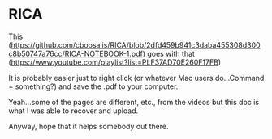 # RICA
This (https://github.com/cboosalis/RICA/blob/2dfd459b941c3daba455308d300c8b50747a76cc/RICA-NOTEBOOK-1.pdf) goes with that (https://www.youtube.com/playlist?list=PLF37AD70E260F17FB)

It is probably easier just to right click (or whatever Mac users do...Command + something?) and save the .pdf to your computer.

Yeah...some of the pages are different, etc., from the videos but this doc is what I was able to recover and upload.

Anyway, hope that it helps somebody out there. 
